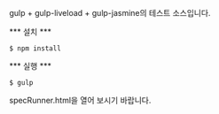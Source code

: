 gulp + gulp-liveload + gulp-jasmine의 테스트 소스입니다.  

*** 설치 ***  
```
$ npm install
```

*** 실행 ***
```
$ gulp
```

specRunner.html을 열어 보시기 바랍니다.